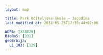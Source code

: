 ```yaml
---
layout: map

title: Park Učiteljske škole – Jagodina
last_modified_at: 2018-05-25T17:35:44+02:00

WDPA: [388829]
BioRaS: [331]
geoSrbija:
  L1_183: [129]
---
```


